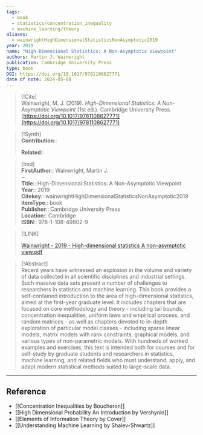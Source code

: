 ```yaml
---
tags:
  - book
  - statistics/concentration_inequality
  - machine_learning/theory
aliases:
  - wainwrightHighDimensionalStatisticsNonAsymptotic2019
year: 2019
name: "High-Dimensional Statistics: A Non-Asymptotic Viewpoint"
authors: Martin J. Wainwright
publication: Cambridge University Press
type: book
DOI: https://doi.org/10.1017/9781108627771
date of note: 2024-05-08
---
```


> [!Cite]  
> Wainwright, M. J. (2019). _High-Dimensional Statistics: A Non-Asymptotic Viewpoint_ (1st ed.). Cambridge University Press. [https://doi.org/10.1017/9781108627771](https://doi.org/10.1017/9781108627771)

>[!Synth]  
>**Contribution**::  
>  
>**Related**::   
>  
  
>[!md]  
> **FirstAuthor**:: Wainwright, Martin J.  
~  
> **Title**:: High-Dimensional Statistics: A Non-Asymptotic Viewpoint  
> **Year**:: 2019  
> **Citekey**:: wainwrightHighDimensionalStatisticsNonAsymptotic2019  
> **itemType**:: book  
> **Publisher**:: Cambridge University Press  
> **Location**:: Cambridge  
> **ISBN**:: 978-1-108-49802-9  

> [!LINK]  
> 
> [Wainwright - 2019 - High-dimensional statistics A non-asymptotic view.pdf](file:///home/lukexie/Documents/Papers/storage/LVXI5LP4/Wainwright%20-%202019%20-%20High-dimensional%20statistics%20A%20non-asymptotic%20view.pdf) 
>  

> [!Abstract]  
> Recent years have witnessed an explosion in the volume and variety of data collected in all scientific disciplines and industrial settings. Such massive data sets present a number of challenges to researchers in statistics and machine learning. This book provides a self-contained introduction to the area of high-dimensional statistics, aimed at the first-year graduate level. It includes chapters that are focused on core methodology and theory - including tail bounds, concentration inequalities, uniform laws and empirical process, and random matrices - as well as chapters devoted to in-depth exploration of particular model classes - including sparse linear models, matrix models with rank constraints, graphical models, and various types of non-parametric models. With hundreds of worked examples and exercises, this text is intended both for courses and for self-study by graduate students and researchers in statistics, machine learning, and related fields who must understand, apply, and adapt modern statistical methods suited to large-scale data.  


-----
## Reference
  
- [[Concentration Inequalities by Boucheron]]
- [[High Dimensional Probability An Introduction by Vershynin]]
- [[Elements of Information Theory by Cover]]
- [[Understanding Machine Learning by Shalev-Shwartz]]